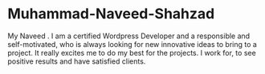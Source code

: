 # Muhammad-Naveed-Shahzad
My Naveed . I am a certified Wordpress Developer and a responsible and self-motivated, who is always looking for new innovative ideas to bring to a project. It really excites me to do my best for the projects. I work for, to see positive results and have satisfied clients.
